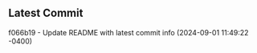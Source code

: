 
## Latest Commit
f066b19 - Update README with latest commit info (2024-09-01 11:49:22 -0400) <Yunxi-Zhou>
